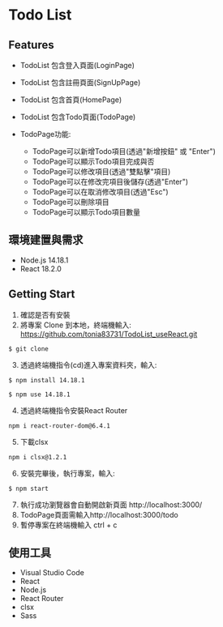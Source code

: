 # Todo List

## Features

- TodoList 包含登入頁面(LoginPage)
- TodoList 包含註冊頁面(SignUpPage)
- TodoList 包含首頁(HomePage)
- TodoList 包含Todo頁面(TodoPage)

- TodoPage功能:
  - TodoPage可以新增Todo項目(透過"新增按鈕" 或 "Enter")
  - TodoPage可以顯示Todo項目完成與否
  - TodoPage可以修改項目(透過"雙點擊"項目)
  - TodoPage可以在修改完項目後儲存(透過"Enter")
  - TodoPage可以在取消修改項目(透過"Esc")
  - TodoPage可以刪除項目
  - TodoPage可以顯示Todo項目數量

## 環境建置與需求
- Node.js 14.18.1
- React 18.2.0

## Getting Start
1. 確認是否有安裝
2. 將專案 Clone 到本地，終端機輸入: https://github.com/tonia83731/TodoList_useReact.git

```
$ git clone
```

3. 透過終端機指令(cd)進入專案資料夾，輸入:

```
$ npm install 14.18.1
```

```
$ npm use 14.18.1
```

4. 透過終端機指令安裝React Router

```
npm i react-router-dom@6.4.1
```

5. 下載clsx

```
npm i clsx@1.2.1
```

6. 安裝完畢後，執行專案，輸入:

```
$ npm start
```

7. 執行成功瀏覽器會自動開啟新頁面 http://localhost:3000/
8. TodoPage頁面需輸入http://localhost:3000/todo
9. 暫停專案在終端機輸入 ctrl + c


## 使用工具

- Visual Studio Code
- React
- Node.js
- React Router
- clsx
- Sass